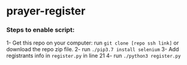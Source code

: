 # prayer-register

### Steps to enable script:

1- Get this repo on your computer: run `git clone [repo ssh link]` or download the repo zip file.
2- run `./pip3.7 install selenium`
3- Add registrants info in `register.py` in line 21
4- run `./python3 register.py`
